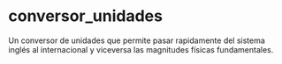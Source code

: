 # conversor_unidades
Un conversor de unidades que permite pasar rapidamente del sistema inglés al internacional y viceversa las magnitudes físicas fundamentales.
